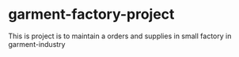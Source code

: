 # garment-factory-project
This is project is to maintain a orders and supplies in small factory in garment-industry
